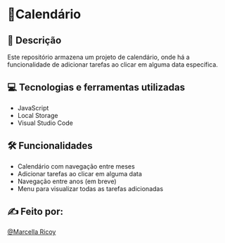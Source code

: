 # 📍Calendário

## 📝 Descrição
Este repositório armazena um projeto de calendário, onde há a funcionalidade de adicionar tarefas ao clicar em alguma data específica.

## 💻 Tecnologias e ferramentas utilizadas 
- JavaScript
- Local Storage
- Visual Studio Code

## 🛠️ Funcionalidades 
- Calendário com navegação entre meses
- Adicionar tarefas ao clicar em alguma data
- Navegação entre anos (em breve)
- Menu para visualizar todas as tarefas adicionadas

## ✍️ Feito por:
[@Marcella Ricoy](https://github.com/marcellarc)
